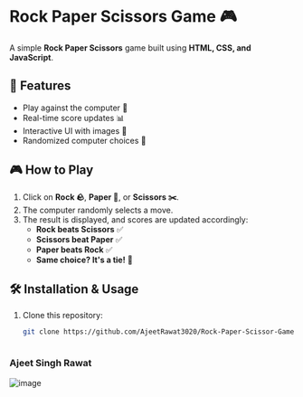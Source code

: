 # Rock Paper Scissors Game 🎮

A simple **Rock Paper Scissors** game built using **HTML, CSS, and JavaScript**.

## 🚀 Features
- Play against the computer 🤖
- Real-time score updates 📊
- Interactive UI with images 🎨
- Randomized computer choices 🔄

## 🎮 How to Play
1. Click on **Rock 🪨**, **Paper 📄**, or **Scissors ✂️**.
2. The computer randomly selects a move.
3. The result is displayed, and scores are updated accordingly:
   - **Rock beats Scissors** ✅
   - **Scissors beat Paper** ✅
   - **Paper beats Rock** ✅
   - **Same choice? It's a tie!** 🔄

## 🛠 Installation & Usage
1. Clone this repository:
   ```sh
   git clone https://github.com/AjeetRawat3020/Rock-Paper-Scissor-Game.git



### Ajeet Singh Rawat


![image](https://github.com/user-attachments/assets/98eab084-a2a0-472a-8591-005218ed0796)

